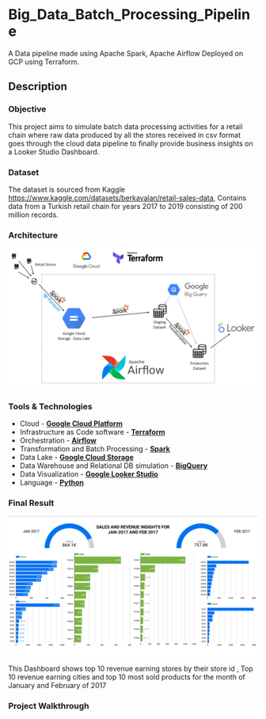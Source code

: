 # Big_Data_Batch_Processing_Pipeline

A Data pipeline made using Apache Spark, Apache Airflow Deployed on GCP using Terraform.

## Description

### Objective
This project aims to simulate batch data processing activities for a retail chain where raw data produced by all the stores received in csv format goes through the cloud data pipeline to finally provide business insights on a Looker Studio Dashboard.

### Dataset

The dataset is sourced from Kaggle https://www.kaggle.com/datasets/berkayalan/retail-sales-data,
Contains data from a Turkish retail chain for years 2017 to 2019 consisting of 200 million records.

### Architecture
![Alt text](Images/FlowChart.png)

### Tools & Technologies

- Cloud - [**Google Cloud Platform**](https://cloud.google.com)
- Infrastructure as Code software - [**Terraform**](https://www.terraform.io)
- Orchestration - [**Airflow**](https://airflow.apache.org)
- Transformation and Batch Processing - [**Spark**](https://spark.apache.org/)
- Data Lake - [**Google Cloud Storage**](https://cloud.google.com/storage)
- Data Warehouse and Relational DB simulation - [**BigQuery**](https://cloud.google.com/bigquery)
- Data Visualization - [**Google Looker Studio**](https://datastudio.google.com/overview)
- Language - [**Python**](https://www.python.org)

### Final Result

![Alt text](Images/visualization.png)

This Dashboard shows top 10 revenue earning stores by their store id , Top 10 revenue earning cities and top 10 most sold products for the month of January and February of 2017

### Project Walkthrough

